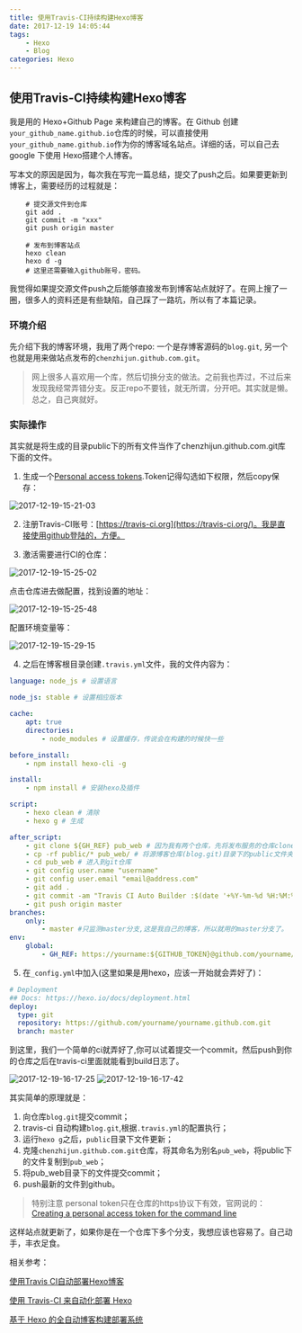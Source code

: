 ```yaml
---
title: 使用Travis-CI持续构建Hexo博客
date: 2017-12-19 14:05:44
tags:
	- Hexo
    - Blog
categories: Hexo
---
```


## 使用Travis-CI持续构建Hexo博客

我是用的 Hexo+Github Page 来构建自己的博客。在 Github 创建`your_github_name.github.io`仓库的时候，可以直接使用`your_github_name.github.io`作为你的博客域名站点。详细的话，可以自己去 google 下使用 Hexo搭建个人博客。

写本文的原因是因为，每次我在写完一篇总结，提交了push之后。如果要更新到博客上，需要经历的过程就是：

```shell
    # 提交源文件到仓库
    git add .
    git commit -m "xxx"
    git push origin master

    # 发布到博客站点
    hexo clean
    hexo d -g
    # 这里还需要输入github账号，密码。
```

我觉得如果提交源文件push之后能够直接发布到博客站点就好了。在网上搜了一圈，很多人的资料还是有些缺陷，自己踩了一路坑，所以有了本篇记录。

### 环境介绍

先介绍下我的博客环境，我用了两个repo:
一个是存博客源码的`blog.git`,
另一个也就是用来做站点发布的`chenzhijun.github.com.git`。

> 网上很多人喜欢用一个库，然后切换分支的做法。之前我也弄过，不过后来发现我经常弄错分支。反正repo不要钱，就无所谓，分开吧。其实就是懒。总之，自己爽就好。
<!--more-->

### 实际操作

其实就是将生成的目录public下的所有文件当作了chenzhijun.github.com.git库下面的文件。

1. 生成一个[Personal access tokens](https://github.com/settings/tokens).Token记得勾选如下权限，然后copy保存：

![2017-12-19-15-21-03](/images/qiniu/2017-12-19-15-21-03.png)

2. 注册Travis-CI账号：[https://travis-ci.org](https://travis-ci.org/)。我是直接使用github登陆的，方便。

3. 激活需要进行CI的仓库：

![2017-12-19-15-25-02](/images/qiniu/2017-12-19-15-25-02.png)

点击仓库进去做配置，找到设置的地址：

![2017-12-19-15-25-48](/images/qiniu/2017-12-19-15-25-48.png)

配置环境变量等：

![2017-12-19-15-29-15](/images/qiniu/2017-12-19-15-29-15.png)

4. 之后在博客根目录创建`.travis.yml`文件，我的文件内容为：

```yml
language: node_js # 设置语言

node_js: stable # 设置相应版本

cache:
    apt: true
    directories:
        - node_modules # 设置缓存，传说会在构建的时候快一些

before_install:
    - npm install hexo-cli -g

install:
    - npm install # 安装hexo及插件

script:
    - hexo clean # 清除
    - hexo g # 生成

after_script:
    - git clone ${GH_REF} pub_web # 因为我有两个仓库，先将发布服务的仓库clone下来，
    - cp -rf public/* pub_web/ # 将源博客仓库(blog.git)目录下的public文件夹下的文件复制到发布服务的仓库(chenzhijun.github.com.git)中
    - cd pub_web # 进入到git仓库
    - git config user.name "username"
    - git config user.email "email@address.com"
    - git add .
    - git commit -am "Travis CI Auto Builder :$(date '+%Y-%m-%d %H:%M:%S' -d '+8 hour')" # 零时区，+8小时
    - git push origin master 
branches:
    only:
        - master #只监测master分支,这是我自己的博客，所以就用的master分支了。
env:
    global:
        - GH_REF: https://yourname:${GITHUB_TOKEN}@github.com/yourname/your.blog.address.git #设置GH_REF，注意更改yourname,GITHUB_TOKEN:就是我们在travis-ci仓库中配置的环境变量
```

5. 在`_config.yml`中加入(这里如果是用hexo，应该一开始就会弄好了)：

```yml
# Deployment
## Docs: https://hexo.io/docs/deployment.html
deploy:
  type: git
  repository: https://github.com/yourname/yourname.github.com.git
  branch: master
```

到这里，我们一个简单的ci就弄好了,你可以试着提交一个commit，然后push到你的仓库之后在travis-ci里面就能看到build日志了。

![2017-12-19-16-17-25](/images/qiniu/2017-12-19-16-17-25.png)
![2017-12-19-16-17-42](/images/qiniu/2017-12-19-16-17-42.png)

其实简单的原理就是：

1. 向仓库`blog.git`提交commit；
2. travis-ci 自动构建`blog.git`,根据`.travis.yml`的配置执行；
3. 运行`hexo g`之后，`public`目录下文件更新；
4. 克隆`chenzhijun.github.com.git`仓库，将其命名为别名`pub_web`，将public下的文件复制到`pub_web`；
5. 将pub_web目录下的文件提交commit；
6. push最新的文件到github。

> 特别注意 personal token只在仓库的https协议下有效，官网说的：[Creating a personal access token for the command line](https://help.github.com/articles/creating-a-personal-access-token-for-the-command-line/)

这样站点就更新了，如果你是在一个仓库下多个分支，我想应该也容易了。自己动手，丰衣足食。


相关参考：

[使用Travis CI自动部署Hexo博客](http://www.itfanr.cc/2017/08/09/using-travis-ci-automatic-deploy-hexo-blogs/)

[使用 Travis-CI 来自动化部署 Hexo](http://zhzhou.me/2017/02/20/auto-deploy-hexo-on-travis-ci/)

[基于 Hexo 的全自动博客构建部署系统](http://kchen.cc/2016/11/12/hexo-instructions/)